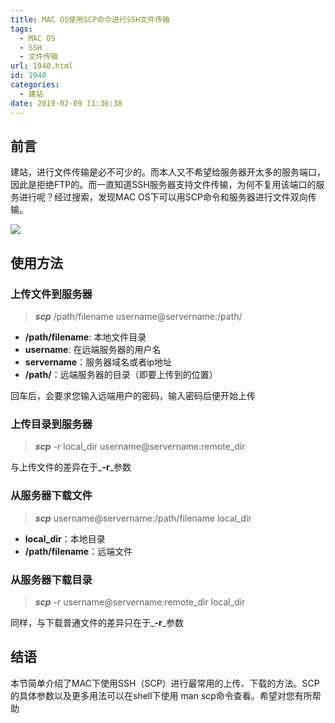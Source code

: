 ```yaml
---
title: MAC OS使用SCP命令进行SSH文件传输
tags:
  - MAC OS
  - SSH
  - 文件传输
url: 1940.html
id: 1940
categories:
  - 建站
date: 2019-02-09 11:36:38
---
```


前言
--

建站，进行文件传输是必不可少的。而本人又不希望给服务器开太多的服务端口，因此是拒绝FTP的。而一直知道SSH服务器支持文件传输，为何不复用该端口的服务进行呢？经过搜索，发现MAC OS下可以用SCP命令和服务器进行文件双向传输。

![](http://pic.l2h.site/scp_command-1024x353.png)

使用方法
----

### 上传文件到服务器

> **_scp_** /path/filename username@servername:/path/  

*   **/path/filename**: 本地文件目录
*   **username**: 在远端服务器的用户名
*   **servername**：服务器域名或者ip地址
*   **/path/**：远端服务器的目录（即要上传到的位置）

回车后，会要求您输入远端用户的密码，输入密码后便开始上传

### 上传目录到服务器

> **_scp_** _-r_ local_dir username@servername:remote_dir  

与上传文件的差异在于_**-r**_参数

### 从服务器下载文件

> **_scp_** username@servername:/path/filename local_dir  

*   **local_dir**：本地目录
*   **/path/filename**：远端文件

### 从服务器下载目录

> **_scp_** -r username@servername:remote_dir local_dir  

同样，与下载普通文件的差异只在于_**-r**_参数

结语
--

本节简单介绍了MAC下使用SSH（SCP）进行最常用的上传、下载的方法。SCP的具体参数以及更多用法可以在shell下使用 man scp命令查看。希望对您有所帮助